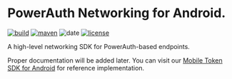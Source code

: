 # PowerAuth Networking for Android.

[![build](https://github.com/wultra/networking-android/actions/workflows/build.yml/badge.svg)](https://github.com/wultra/networking-android/actions/workflows/build.yml)
[![maven](https://img.shields.io/maven-central/v/com.wultra.android.powerauth/powerauth-networking)](https://mvnrepository.com/artifact/com.wultra.android.powerauth/powerauth-networking)
![date](https://img.shields.io/github/release-date/wultra/networking-android)
[![license](https://img.shields.io/github/license/wultra/networking-android)](LICENSE)

A high-level networking SDK for PowerAuth-based endpoints.

Proper documentation will be added later. You can visit our [Mobile Token SDK for Android](https://github.com/wultra/mtoken-sdk-android) for reference implementation.
